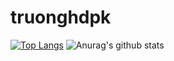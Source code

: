 # truonghdpk
[![Top Langs](https://github-readme-stats.vercel.app/api/top-langs/?username=truonghdpk&layout=compact)](https://github.com/anuraghazra/github-readme-stats)
![Anurag's github stats](https://github-readme-stats.vercel.app/api?username=truonghdpk&show_icons=true&theme=default&count_private=true&show_icons=true)
